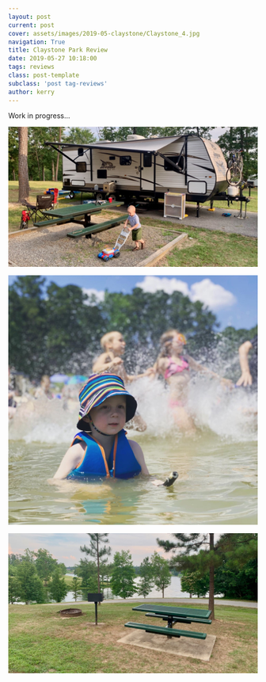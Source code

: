 ```yaml
---
layout: post
current: post
cover: assets/images/2019-05-claystone/Claystone_4.jpg
navigation: True
title: Claystone Park Review
date: 2019-05-27 10:18:00
tags: reviews
class: post-template
subclass: 'post tag-reviews'
author: kerry
---
```


Work in progress... 


![Site 16](/assets/images/2019-05-claystone/Claystone_5.jpg)

![Childern splashing on beach](/assets/images/2019-05-claystone/Claystone_3.jpg)

![View of lake from campgrounds](/assets/images/2019-05-claystone/Claystone_16.jpg)